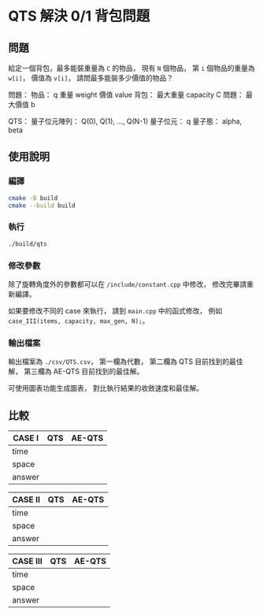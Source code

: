 # QTS 解決 0/1 背包問題

## 問題

給定一個背包，最多能裝重量為 `C` 的物品，
現有 `N` 個物品，
第 `i` 個物品的重量為 `w[i]`，
價值為 `v[i]`，
請問最多能裝多少價值的物品？

問題：
    物品： q
        重量 weight
        價值 value
    背包：
        最大重量 capacity C
    問題：
        最大價值 b

QTS：
    量子位元陣列： Q(0), Q(1), ..., Q(N-1)
        量子位元： q
            量子態： alpha, beta

## 使用說明

### 編譯

```bash
cmake -B build
cmake --build build
```

### 執行

```bash
./build/qts
```

### 修改參數

除了旋轉角度外的參數都可以在 `/include/constant.cpp` 中修改，
修改完畢請重新編譯。

如果要修改不同的 case 來執行，
請到 `main.cpp` 中的函式修改，
例如 `case_III(items, capacity, max_gen, N);`。

### 輸出檔案

輸出檔案為 `./csv/QTS.csv`，
第一欄為代數，
第二欄為 QTS 目前找到的最佳解，
第三欄為 AE-QTS 目前找到的最佳解。

可使用圖表功能生成圖表，
對比執行結果的收斂速度和最佳解。

## 比較

| CASE I    | QTS | AE-QTS |
| --------- | --- | ------ |
| time      |||
| space     |||
| answer    |||

| CASE II   | QTS | AE-QTS |
| --------- | --- | ------ |
| time      |||
| space     |||
| answer    |||

| CASE III  | QTS | AE-QTS |
| --------- | --- | ------ |
| time      |||
| space     |||
| answer    |||
